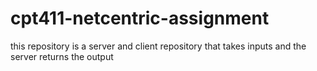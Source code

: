 # cpt411-netcentric-assignment
this repository is a server and client repository that takes inputs and the server returns the output
